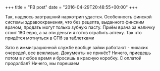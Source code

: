 +++
title = "FB post"
date = "2016-04-29T20:48:55+00:00"
+++

Так, надеюсь завтрашний наркотрип удастся. Особенность финской системы здравоохранения, что без рецепта, выданного финским врачом, продать могут только зубную пасту. Приём врача за наличку стоит 180 евро, а за эти деньги я готов ограбить аптеку. Так что придётся мотнуться в СПб за таблетками

Зато в иммиграционной службе вообще зайки работают - никаких очередей, все вежливые. Документы не принёс? Ничего, приедешь потом в любое время и бросишь в красную коробку. С оплатой продолбал? Ничего, мы порешаем



